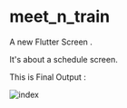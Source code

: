 # meet_n_train

A new Flutter Screen .

It's about a schedule screen.

This is Final Output :


![index](https://user-images.githubusercontent.com/58075058/199527132-7e077cc3-0d82-4b2d-a07a-3e234ddd17fd.jpg)
